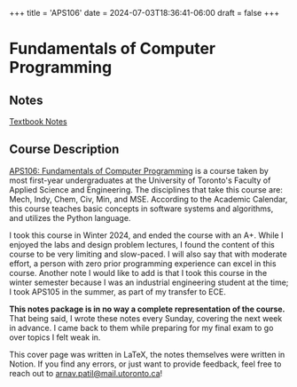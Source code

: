 +++
title = 'APS106'
date = 2024-07-03T18:36:41-06:00
draft = false
+++

# Fundamentals of Computer Programming

## Notes
[Textbook Notes](/files/firstyear/aps106.pdf)

## Course Description

[APS106: Fundamentals of Computer Programming](https://engineering.calendar.utoronto.ca/course/aps106h1) is a course taken by most first-year undergraduates at the University of Toronto's Faculty of Applied Science and Engineering. The disciplines that take this course are: Mech, Indy, Chem, Civ, Min, and MSE. According to the Academic Calendar, this course teaches basic concepts in software systems and algorithms, and utilizes the Python language.

I took this course in Winter 2024, and ended the course with an A+. While I enjoyed the labs and design problem lectures, I found the content of this course to be very limiting and slow-paced. I will also say that with moderate effort, a person with zero prior programming experience can excel in this course. Another note I would like to add is that I took this course in the winter semester because I was an industrial engineering student at the time; I took APS105 in the summer, as part of my transfer to ECE.

**This notes package is in no way a complete representation of the course.** That being said, I wrote these notes every Sunday, covering the next week in advance. I came back to them while preparing for my final exam to go over topics I felt weak in. 

This cover page was written in LaTeX, the notes themselves were written in Notion. If you find any errors, or just want to provide feedback, feel free to reach out to [arnav.patil@mail.utoronto.ca](mailto:arnav.patil@mail.utoronto.ca)!
